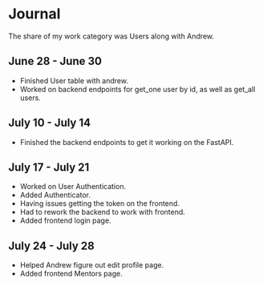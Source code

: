 # Journal
The share of my work category was Users along with Andrew.
## June 28 - June 30

* Finished User table with andrew.
* Worked on backend endpoints for get_one user by id, as well as get_all users.

## July 10 - July 14

* Finished the backend endpoints to get it working on the FastAPI.

## July 17 - July 21

* Worked on User Authentication.
* Added Authenticator.
* Having issues getting the token on the frontend.
* Had to rework the backend to work with frontend.
* Added frontend login page.


## July 24 - July 28

* Helped Andrew figure out edit profile page.
* Added frontend Mentors page.
